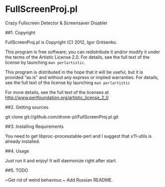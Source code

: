 FullScreenProj.pl
=================

Crazy Fullscreen  Detector &amp; Screensaver Disabler

##1. Copyright

FullScreenProj.pl is Copyright (C) 2012, Igor Gritsenko.

This program is free software; you
can redistribute it and/or modify it under the terms of the
Artistic License 2.0. For details, see the full text of the
license by launching `man perlartistic`.

This program is distributed in the hope that it will be
useful, but it is provided “as is” and without any express
or implied warranties. For details, see the full text of
the license by launching `man perlartistic`

For more details, see the full text of the licenses at
<http://www.perlfoundation.org/artistic_license_2_0>

##2. Getting sources

git clone git://github.com/drone-pl/FullScreenProj.pl.git

##3. Installing Requirements 

You need to get libproc-processtable-perl and I suggest that x11-utils is already installed.

##4. Usage

Just run it and enjoy! It will daemonize right after start.

##5. TODO

~Get rid of weird behaviour.~
Add Russian README.
